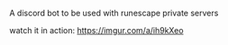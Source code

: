 A discord bot to be used with runescape private servers

watch it in action: https://imgur.com/a/ih9kXeo